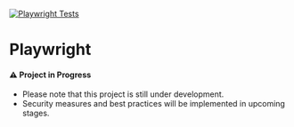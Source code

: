 [![Playwright Tests](https://github.com/liddm/PlayWright/actions/workflows/playwright.yml/badge.svg?branch=main)](https://github.com/liddm/PlayWright/actions/workflows/playwright.yml)

# Playwright

#### ⚠️ Project in Progress

- Please note that this project is still under development.  
- Security measures and best practices will be implemented in upcoming stages.
